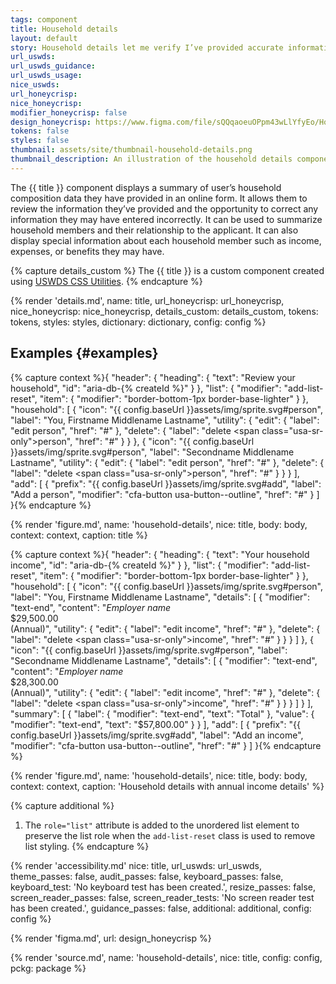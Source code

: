 ```yaml
---
tags: component
title: Household details
layout: default
story: Household details let me verify I’ve provided accurate information about my family or the people I live with.
url_uswds:
url_uswds_guidance:
url_uswds_usage:
nice_uswds:
url_honeycrisp:
nice_honeycrisp:
modifier_honeycrisp: false
design_honeycrisp: https://www.figma.com/file/sQQqaoeuOPpm43wLlYfyEo/Honeycrisp-Design-System?type=design&node-id=16348-2627&mode=design
tokens: false
styles: false
thumbnail: assets/site/thumbnail-household-details.png
thumbnail_description: An illustration of the household details component.
---
```


<!-- INTRO -->

The {{ title }} component displays a summary of user’s household composition data they have provided in an online form. It allows them to review the information they’ve provided and the opportunity to correct any information they may have entered incorrectly. It can be used to summarize household members and their relationship to the applicant. It can also display special information about each household member such as income, expenses, or benefits they may have.

<!-- DETAILS -->

{% capture details_custom %}
The {{ title }} is a custom component created using <a href="https://designsystem.digital.gov/utilities" target="_blank" rel="noopener nofollow" class="usa-link--external">USWDS CSS Utilities</a>.
{% endcapture %}

{% render 'details.md',
  name: title,
  url_honeycrisp: url_honeycrisp,
  nice_honeycrisp: nice_honeycrisp,
  details_custom: details_custom,
  tokens: tokens,
  styles: styles,
  dictionary: dictionary,
  config: config %}

<!-- EXAMPLES -->

## Examples {#examples}

{% capture context %}{
  "header": {
    "heading": {
      "text": "Review your household",
      "id": "aria-db-{% createId %}"
    }
  },
  "list": {
    "modifier": "add-list-reset",
    "item": {
      "modifier": "border-bottom-1px border-base-lighter"
    }
  },
  "household": [
    {
      "icon": "{{ config.baseUrl }}assets/img/sprite.svg#person",
      "label": "You, Firstname Middlename Lastname",
      "utility": {
        "edit": {
          "label": "edit person",
          "href": "#"
        },
        "delete": {
          "label": "delete <span class=\"usa-sr-only\">person</span>",
          "href": "#"
        }
      }
    },
   {
      "icon": "{{ config.baseUrl }}assets/img/sprite.svg#person",
      "label": "Secondname Middlename Lastname",
      "utility": {
        "edit": {
          "label": "edit person",
          "href": "#"
        },
        "delete": {
          "label": "delete <span class=\"usa-sr-only\">person</span>",
          "href": "#"
        }
      }
    }
  ],
  "add": [
    {
      "prefix": "{{ config.baseUrl }}assets/img/sprite.svg#add",
      "label": "Add a person",
      "modifier": "cfa-button usa-button--outline",
      "href": "#"
    }
  ]
}{% endcapture %}

{% render 'figure.md', name: 'household-details', nice: title, body: body, context: context, caption: title %}

{% capture context %}{
  "header": {
    "heading": {
      "text": "Your household income",
      "id": "aria-db-{% createId %}"
    }
  },
  "list": {
    "modifier": "add-list-reset",
    "item": {
      "modifier": "border-bottom-1px border-base-lighter"
    }
  },
  "household": [
    {
      "icon": "{{ config.baseUrl }}assets/img/sprite.svg#person",
      "label": "You, Firstname Middlename Lastname",
      "details": [
        {
          "modifier": "text-end",
          "content": "<i>Employer name</i> <br> $29,500.00 <br> (Annual)",
          "utility": {
            "edit": {
              "label": "edit income",
              "href": "#"
            },
            "delete": {
              "label": "delete <span class=\"usa-sr-only\">income</span>",
              "href": "#"
            }
          }
        }
      ]
    },
   {
      "icon": "{{ config.baseUrl }}assets/img/sprite.svg#person",
      "label": "Secondname Middlename Lastname",
      "details": [
        {
          "modifier": "text-end",
          "content": "<i>Employer name</i> <br> $28,300.00 <br> (Annual)",
          "utility": {
            "edit": {
              "label": "edit income",
              "href": "#"
            },
            "delete": {
              "label": "delete <span class=\"usa-sr-only\">income</span>",
              "href": "#"
            }
          }
        }
      ]
    }
  ],
  "summary": [
    {
      "label": {
        "modifier": "text-end",
        "text": "Total"
      },
      "value": {
        "modifier": "text-end",
        "text": "$57,800.00"
      }
    }
  ],
  "add": [
    {
      "prefix": "{{ config.baseUrl }}assets/img/sprite.svg#add",
      "label": "Add an income",
      "modifier": "cfa-button usa-button--outline",
      "href": "#"
    }
  ]
}{% endcapture %}

{% render 'figure.md', name: 'household-details', nice: title, body: body, context: context, caption: 'Household details with annual income details' %}

<!-- GUIDANCE -->

<!-- ## Guidance {#guidance}

<!-- render 'references.md', ref_main: url_uswds_guidance, config: config -->

<!-- ACCESSIBILITY -->

{% capture additional %}
1. The `role="list"` attribute is added to the unordered list element to preserve the list role when the `add-list-reset` class is used to remove list styling.
{% endcapture %}

{% render 'accessibility.md'
  nice: title,
  url_uswds: url_uswds,
  theme_passes: false,
  audit_passes: false,
  keyboard_passes: false,
  keyboard_test: 'No keyboard test has been created.',
  resize_passes: false,
  screen_reader_passes: false,
  screen_reader_tests: 'No screen reader test has been created.',
  guidance_passes: false,
  additional: additional,
  config: config %}

<!-- DESIGN -->

{% render 'figma.md', url: design_honeycrisp %}

<!-- SOURCE -->

{% render 'source.md', name: 'household-details', nice: title, config: config, pckg: package %}
